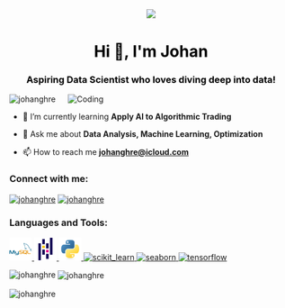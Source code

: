 <div style="text-align: center;">
    <img src="https://user-images.githubusercontent.com/66934377/223913733-deb1d974-787d-43c4-b60d-eff538aa161e.gif">
</div>
<h1 align="center" style="color: black;">Hi 👋, I'm Johan</h1>
<h3 align="center" style="color: black;">Aspiring Data Scientist who loves diving deep into data!</h3>
<img align="right" alt="Coding" width="400" src="https://cdn.dribbble.com/users/1162077/screenshots/3848914/programmer.gif">

<p align="left"> <img src="https://komarev.com/ghpvc/?username=johanghre&label=Profile%20views&color=0e75b6&style=flat" alt="johanghre" /> </p>

- 🌱 I’m currently learning **Apply AI to Algorithmic Trading**

- 💬 Ask me about **Data Analysis, Machine Learning, Optimization**

- 📫 How to reach me **johanghre@icloud.com**

<h3 align="left">Connect with me:</h3>
<p align="left">
<a href="https://linkedin.com/in/johanghre" target="blank"><img align="center" src="https://raw.githubusercontent.com/rahuldkjain/github-profile-readme-generator/master/src/images/icons/Social/linked-in-alt.svg" alt="johanghre" height="30" width="40" /></a>
<a href="https://kaggle.com/johanghre" target="blank"><img align="center" src="https://raw.githubusercontent.com/rahuldkjain/github-profile-readme-generator/master/src/images/icons/Social/kaggle.svg" alt="johanghre" height="30" width="40" /></a>
</p>

<h3 align="left">Languages and Tools:</h3>
<p align="left"> <a href="https://www.mysql.com/" target="_blank" rel="noreferrer"> <img src="https://raw.githubusercontent.com/devicons/devicon/master/icons/mysql/mysql-original-wordmark.svg" alt="mysql" width="40" height="40"/> </a> <a href="https://pandas.pydata.org/" target="_blank" rel="noreferrer"> <img src="https://raw.githubusercontent.com/devicons/devicon/2ae2a900d2f041da66e950e4d48052658d850630/icons/pandas/pandas-original.svg" alt="pandas" width="40" height="40"/> </a> <a href="https://www.python.org" target="_blank" rel="noreferrer"> <img src="https://raw.githubusercontent.com/devicons/devicon/master/icons/python/python-original.svg" alt="python" width="40" height="40"/> </a> <a href="https://scikit-learn.org/" target="_blank" rel="noreferrer"> <img src="https://upload.wikimedia.org/wikipedia/commons/0/05/Scikit_learn_logo_small.svg" alt="scikit_learn" width="40" height="40"/> </a> <a href="https://seaborn.pydata.org/" target="_blank" rel="noreferrer"> <img src="https://seaborn.pydata.org/_images/logo-mark-lightbg.svg" alt="seaborn" width="40" height="40"/> </a> <a href="https://www.tensorflow.org" target="_blank" rel="noreferrer"> <img src="https://www.vectorlogo.zone/logos/tensorflow/tensorflow-icon.svg" alt="tensorflow" width="40" height="40"/> </a> </p>

<p><img align="left" src="https://github-readme-stats.vercel.app/api/top-langs?username=johanghre&show_icons=true&locale=en&layout=compact" alt="johanghre" /></p>

<p>&nbsp;<img align="center" src="https://github-readme-stats.vercel.app/api?username=johanghre&show_icons=true&locale=en" alt="johanghre" /></p>

<p><img align="center" src="https://github-readme-streak-stats.herokuapp.com/?user=johanghre&" alt="johanghre" /></p>
